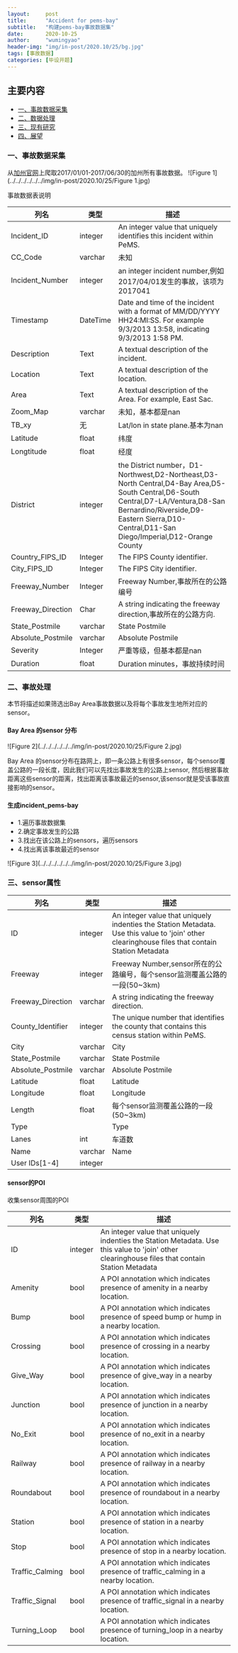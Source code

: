 ```yaml
---
layout:     post
title:      "Accident for pems-bay"
subtitle:   "构建pems-bay事故数据集"
date:       2020-10-25
author:     "wumingyao"
header-img: "img/in-post/2020.10/25/bg.jpg"
tags: [事故数据]
categories: [毕设开题]
---
```


## 主要内容
* [一、事故数据采集](#p1)
* [二、数据处理](#p2)
* [三、现有研究](#p3)
* [四、展望](#p4)


###  <span id="p1">一、事故数据采集</span>
从[加州官网](http://pems.dot.ca.gov/)上爬取2017/01/01-2017/06/30的加州所有事故数据。
![Figure 1](../../../../../../img/in-post/2020.10/25/Figure 1.jpg)

事故数据表说明
 
|列名|类型|描述|
|----|----|----|
|Incident_ID|integer|An integer value that uniquely identifies this incident within PeMS.|
|CC_Code|varchar|未知|
|Incident_Number|integer|an integer incident number,例如2017/04/01发生的事故，该项为2017041|
|Timestamp|DateTime|Date and time of the incident with a format of MM/DD/YYYY HH24:MI:SS. For example 9/3/2013 13:58, indicating 9/3/2013 1:58 PM.|
|Description|Text|A textual description of the incident.|
|Location|Text|A textual description of the location.|
|Area|Text|A textual description of the Area. For example, East Sac.|
|Zoom_Map|varchar|未知，基本都是nan|
|TB_xy|无|Lat/lon in state plane.基本为nan|
|Latitude|float|纬度|
|Longtitude|float|经度|
|District|integer|the District number，D1-Northwest,D2-Northeast,D3-North Central,D4-Bay Area,D5-South Central,D6-South Central,D7-LA/Ventura,D8-San Bernardino/Riverside,D9-Eastern Sierra,D10-Central,D11-San Diego/Imperial,D12-Orange County|
|Country_FIPS_ID|Integer|The FIPS County identifier.|
|City_FIPS_ID|Integer|The FIPS City identifier.|
|Freeway_Number|Integer|Freeway Number,事故所在的公路编号|
|Freeway_Direction|Char|A string indicating the freeway direction,事故所在的公路方向.|
|State_Postmile|varchar|State Postmile|
|Absolute_Postmile|varchar|Absolute Postmile|
|Severity|Integer|严重等级，但基本都是nan|
|Duration|float|Duration minutes，事故持续时间|

### <span id="p2">二、事故处理</span>
本节将描述如果筛选出Bay Area事故数据以及将每个事故发生地所对应的sensor。

#### Bay Area 的sensor 分布
![Figure 2](../../../../../../img/in-post/2020.10/25/Figure 2.jpg)

Bay Area 的sensor分布在路网上，即一条公路上有很多sensor，每个sensor覆盖公路的一段长度，因此我们可以先找出事故发生的公路上sensor,
然后根据事故距离这些sensor的距离，找出距离该事故最近的sensor,该sensor就是受该事故直接影响的sensor。

#### 生成incident_pems-bay
* 1.遍历事故数据集
* 2.确定事故发生的公路
* 3.找出在该公路上的sensors，遍历sensors
* 4.找出离该事故最近的sensor

![Figure 3](../../../../../../img/in-post/2020.10/25/Figure 3.jpg)

### <span id="p3">三、sensor属性</span>

|列名|类型|描述|
|----|----|----|
|ID|integer|An integer value that uniquely indenties the Station Metadata. Use this value to 'join' other clearinghouse files that contain Station Metadata|
|Freeway|integer|Freeway Number,sensor所在的公路编号，每个sensor监测覆盖公路的一段(50~3km)|
|Freeway_Direction|varchar|A string indicating the freeway direction.|
|County_Identifier|integer|The unique number that identifies the county that contains this census station within PeMS.|
|City|varchar|City|
|State_Postmile|varchar|State Postmile|
|Absolute_Postmile|varchar|Absolute Postmile|
|Latitude|float|Latitude|
|Longitude|float|Longitude|
|Length|float|每个sensor监测覆盖公路的一段(50~3km)|
|Type||Type|
|Lanes|int|车道数|
|Name|varchar|Name|
|User IDs[1-4]|integer||

#### sensor的POI
收集sensor周围的POI

|列名|类型|描述|
|----|----|----|
|ID|integer|An integer value that uniquely indenties the Station Metadata. Use this value to 'join' other clearinghouse files that contain Station Metadata|
|Amenity|bool|A POI annotation which indicates presence of amenity in a nearby location.|
|Bump|bool|A POI annotation which indicates presence of speed bump or hump in a nearby location.|
|Crossing|bool|A POI annotation which indicates presence of crossing in a nearby location.|
|Give_Way|bool|A POI annotation which indicates presence of give_way in a nearby location.|
|Junction|bool|A POI annotation which indicates presence of junction in a nearby location.|
|No_Exit|bool|A POI annotation which indicates presence of no_exit in a nearby location.|
|Railway|bool|A POI annotation which indicates presence of railway in a nearby location.|
|Roundabout|bool|A POI annotation which indicates presence of roundabout in a nearby location.|
|Station|bool|A POI annotation which indicates presence of station in a nearby location.|
|Stop|bool|A POI annotation which indicates presence of stop in a nearby location.|
|Traffic_Calming|bool|A POI annotation which indicates presence of traffic_calming in a nearby location.|
|Traffic_Signal|bool|A POI annotation which indicates presence of traffic_signal in a nearby location.|
|Turning_Loop|bool|A POI annotation which indicates presence of turning_loop in a nearby location.|